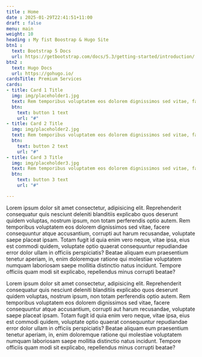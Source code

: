```yaml
---
title : Home
date : 2025-01-29T22:41:51+11:00
draft : false
menu: main
weight: 10
heading : My fist Boostrap & Hugo Site
btn1 :
  text: Bootstrap 5 Docs
  url: https://getbootstrap.com/docs/5.3/getting-started/introduction/
btn2 : 
  text: Hugo Docs
  url: https://gohugo.io/
cardsTitle: Premium Services
cards:
- title: Card 1 Title
  img: img/placeholder1.jpg
  text: Rem temporibus voluptatem eos dolorem dignissimos sed vitae, facere consequuntur atque accusantium.
  btn:
    text: button 1 text
    url: "#"
- title: Card 2 Title
  img: img/placeholder2.jpg
  text: Rem temporibus voluptatem eos dolorem dignissimos sed vitae, facere consequuntur atque accusantium.
  btn:
    text: button 2 text
    url: "#"
- title: Card 3 Title
  img: img/placeholder3.jpg
  text: Rem temporibus voluptatem eos dolorem dignissimos sed vitae, facere consequuntur atque accusantium.
  btn:
    text: button 3 text
    url: "#"  

---
```

Lorem ipsum dolor sit amet consectetur, adipisicing elit. Reprehenderit consequatur quis nesciunt deleniti blanditiis explicabo quos deserunt quidem voluptas, nostrum ipsum, non totam perferendis optio autem. Rem temporibus voluptatem eos dolorem dignissimos sed vitae, facere consequuntur atque accusantium, corrupti aut harum recusandae, voluptate saepe placeat ipsam. Totam fugit id quia enim vero neque, vitae ipsa, eius est commodi quidem, voluptate optio quaerat consequuntur repudiandae error dolor ullam in officiis perspiciatis? Beatae aliquam eum praesentium tenetur aperiam, in, enim doloremque ratione qui molestiae voluptatem numquam laboriosam saepe mollitia distinctio natus incidunt. Tempore officiis quam modi sit explicabo, repellendus minus corrupti beatae?

Lorem ipsum dolor sit amet consectetur, adipisicing elit. Reprehenderit consequatur quis nesciunt deleniti blanditiis explicabo quos deserunt quidem voluptas, nostrum ipsum, non totam perferendis optio autem. Rem temporibus voluptatem eos dolorem dignissimos sed vitae, facere consequuntur atque accusantium, corrupti aut harum recusandae, voluptate saepe placeat ipsam. Totam fugit id quia enim vero neque, vitae ipsa, eius est commodi quidem, voluptate optio quaerat consequuntur repudiandae error dolor ullam in officiis perspiciatis? Beatae aliquam eum praesentium tenetur aperiam, in, enim doloremque ratione qui molestiae voluptatem numquam laboriosam saepe mollitia distinctio natus incidunt. Tempore officiis quam modi sit explicabo, repellendus minus corrupti beatae?
